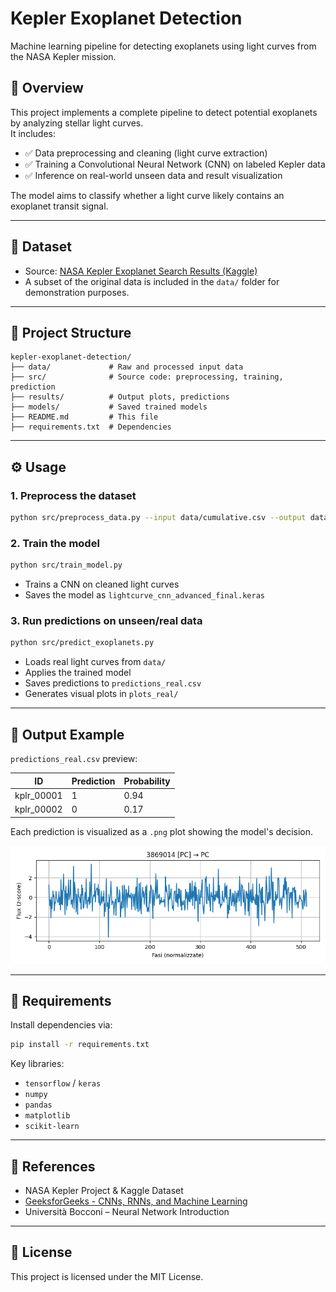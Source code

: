 # Kepler Exoplanet Detection

Machine learning pipeline for detecting exoplanets using light curves from the NASA Kepler mission.

## 📌 Overview

This project implements a complete pipeline to detect potential exoplanets by analyzing stellar light curves.  
It includes:

- ✅ Data preprocessing and cleaning (light curve extraction)
- ✅ Training a Convolutional Neural Network (CNN) on labeled Kepler data
- ✅ Inference on real-world unseen data and result visualization

The model aims to classify whether a light curve likely contains an exoplanet transit signal.

---

## 📁 Dataset

- Source: [NASA Kepler Exoplanet Search Results (Kaggle)](https://www.kaggle.com/datasets/nasa/kepler-exoplanet-search-results)  
- A subset of the original data is included in the `data/` folder for demonstration purposes.

---

## 📂 Project Structure

```
kepler-exoplanet-detection/
├── data/             # Raw and processed input data
├── src/              # Source code: preprocessing, training, prediction
├── results/          # Output plots, predictions
├── models/           # Saved trained models
├── README.md         # This file
├── requirements.txt  # Dependencies
```

---

## ⚙️ Usage

### 1. Preprocess the dataset

```bash
python src/preprocess_data.py --input data/cumulative.csv --output data/processed
```

### 2. Train the model

```bash
python src/train_model.py
```

- Trains a CNN on cleaned light curves
- Saves the model as `lightcurve_cnn_advanced_final.keras`

### 3. Run predictions on unseen/real data

```bash
python src/predict_exoplanets.py
```

- Loads real light curves from `data/`
- Applies the trained model
- Saves predictions to `predictions_real.csv`
- Generates visual plots in `plots_real/`

---

## 🧪 Output Example

`predictions_real.csv` preview:

| ID         | Prediction | Probability |
|------------|------------|-------------|
| kplr_00001 | 1          | 0.94        |
| kplr_00002 | 0          | 0.17        |

Each prediction is visualized as a `.png` plot showing the model's decision.

![Esempio di plot](result/plot.png)

---

## 🧰 Requirements

Install dependencies via:

```bash
pip install -r requirements.txt
```

Key libraries:

- `tensorflow` / `keras`
- `numpy`
- `pandas`
- `matplotlib`
- `scikit-learn`

---

## 📖 References

- NASA Kepler Project & Kaggle Dataset  
- [GeeksforGeeks - CNNs, RNNs, and Machine Learning](https://www.geeksforgeeks.org/)  
- Università Bocconi – Neural Network Introduction  

---

## 📄 License

This project is licensed under the MIT License.
